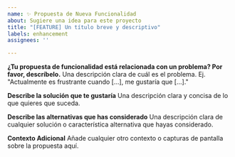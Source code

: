 ```yaml
---
name: ✨ Propuesta de Nueva Funcionalidad
about: Sugiere una idea para este proyecto
title: "[FEATURE] Un título breve y descriptivo"
labels: enhancement
assignees: ''

---
```


**¿Tu propuesta de funcionalidad está relacionada con un problema? Por favor, descríbelo.**
Una descripción clara de cuál es el problema. Ej. "Actualmente es frustrante cuando [...], me gustaría que [...]."

**Describe la solución que te gustaría**
Una descripción clara y concisa de lo que quieres que suceda.

**Describe las alternativas que has considerado**
Una descripción clara de cualquier solución o característica alternativa que hayas considerado.

**Contexto Adicional**
Añade cualquier otro contexto o capturas de pantalla sobre la propuesta aquí.